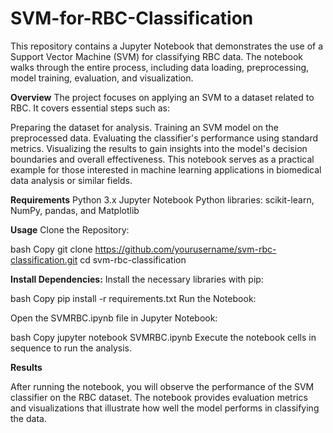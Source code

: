 # SVM-for-RBC-Classification

This repository contains a Jupyter Notebook that demonstrates the use of a Support Vector Machine (SVM) for classifying RBC data. The notebook walks through the entire process, including data loading, preprocessing, model training, evaluation, and visualization.

**Overview**
The project focuses on applying an SVM to a dataset related to RBC. It covers essential steps such as:

Preparing the dataset for analysis.
Training an SVM model on the preprocessed data.
Evaluating the classifier's performance using standard metrics.
Visualizing the results to gain insights into the model's decision boundaries and overall effectiveness.
This notebook serves as a practical example for those interested in machine learning applications in biomedical data analysis or similar fields.

**Requirements**
Python 3.x
Jupyter Notebook
Python libraries: scikit-learn, NumPy, pandas, and Matplotlib


**Usage**
Clone the Repository:

bash
Copy
git clone https://github.com/yourusername/svm-rbc-classification.git
cd svm-rbc-classification


**Install Dependencies:**
Install the necessary libraries with pip:

bash
Copy
pip install -r requirements.txt
Run the Notebook:

Open the SVMRBC.ipynb file in Jupyter Notebook:

bash
Copy
jupyter notebook SVMRBC.ipynb
Execute the notebook cells in sequence to run the analysis.

**Results**

After running the notebook, you will observe the performance of the SVM classifier on the RBC dataset. The notebook provides evaluation metrics and visualizations that illustrate how well the model performs in classifying the data.
